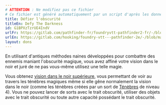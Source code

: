 ```yaml
---
# ATTENTION : Ne modifiez pas ce fichier
# Ce fichier est généré automatiquement par un script d'après les données du module Foundry VTT officiel et de sa traduction
title: Défier l'obscurité
titleEn: Defy The Darkness
id: G1BPXzTzrUE4IndV
urlFr: https://gitlab.com/pathfinder-fr/foundryvtt-pathfinder2-fr/-/blob/master/data/feats/G1BPXzTzrUE4IndV.htm
urlEn: https://gitlab.com/hooking/foundry-vtt---pathfinder-2e/-/blob/master/packs/data/feats.db/defy-the-darkness.json
layout: dons
---
```

En utilisant d'antiques méthodes naines développées pour combattre des ennemis maniant l'obscurité magique, vous avez affiné votre vision dans le noir et juré de ne pas vous-même utilisez une telle magie.

Vous obtenez [vision dans le noir supérieure](../capacités-ascendances/vision-dans-le-noir-supérieure.md), vous permettant de voir au travers les ténèbres magiques même si elle gêne normalement la vision dans le noir (comme les ténèbres créées par un sort de [Ténèbres](../sorts/ténèbres.md) de niveau 4). Vous ne pouvez lancer de sorts avec le trait obscurité, utiliser des objets avec le trait obscurité ou toute autre capacité possédant le trait obscurité.
